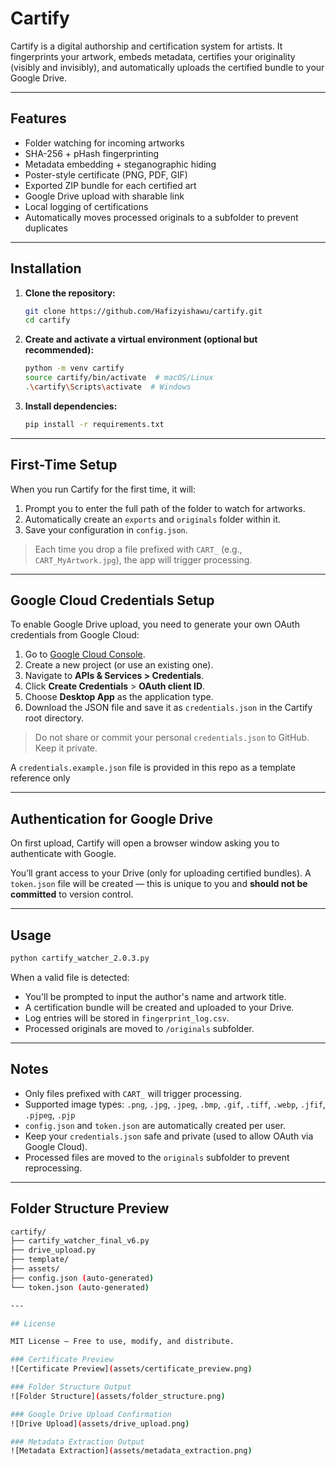 # Cartify

Cartify is a digital authorship and certification system for artists. It fingerprints your artwork, embeds metadata, certifies your originality (visibly and invisibly), and automatically uploads the certified bundle to your Google Drive.

---

## Features

- Folder watching for incoming artworks
- SHA-256 + pHash fingerprinting
- Metadata embedding + steganographic hiding
- Poster-style certificate (PNG, PDF, GIF)
- Exported ZIP bundle for each certified art
- Google Drive upload with sharable link
- Local logging of certifications
- Automatically moves processed originals to a subfolder to prevent duplicates

---

## Installation

1. **Clone the repository:**
   ```bash
   git clone https://github.com/Hafizyishawu/cartify.git
   cd cartify
   ```

2. **Create and activate a virtual environment (optional but recommended):**
   ```bash
   python -m venv cartify
   source cartify/bin/activate  # macOS/Linux
   .\cartify\Scripts\activate  # Windows
   ```

3. **Install dependencies:**
   ```bash
   pip install -r requirements.txt
   ```

---

## First-Time Setup

When you run Cartify for the first time, it will:

1. Prompt you to enter the full path of the folder to watch for artworks.
2. Automatically create an `exports` and `originals` folder within it.
3. Save your configuration in `config.json`.

> Each time you drop a file prefixed with `CART_` (e.g., `CART_MyArtwork.jpg`), the app will trigger processing.


---

## Google Cloud Credentials Setup

To enable Google Drive upload, you need to generate your own OAuth credentials from Google Cloud:

1. Go to [Google Cloud Console](https://console.cloud.google.com/).
2. Create a new project (or use an existing one).
3. Navigate to **APIs & Services > Credentials**.
4. Click **Create Credentials** > **OAuth client ID**.
5. Choose **Desktop App** as the application type.
6. Download the JSON file and save it as `credentials.json` in the Cartify root directory.

> Do not share or commit your personal `credentials.json` to GitHub. Keep it private.

A `credentials.example.json` file is provided in this repo as a template reference only


---

## Authentication for Google Drive

On first upload, Cartify will open a browser window asking you to authenticate with Google.

You’ll grant access to your Drive (only for uploading certified bundles). A `token.json` file will be created — this is unique to you and **should not be committed** to version control.

---

## Usage

```bash
python cartify_watcher_2.0.3.py
```

When a valid file is detected:
- You'll be prompted to input the author's name and artwork title.
- A certification bundle will be created and uploaded to your Drive.
- Log entries will be stored in `fingerprint_log.csv`.
- Processed originals are moved to `/originals` subfolder.

---

## Notes

- Only files prefixed with `CART_` will trigger processing.
- Supported image types: `.png`, `.jpg`, `.jpeg`, `.bmp`, `.gif`, `.tiff`, `.webp`, `.jfif`, `.pjpeg`, `.pjp`
- `config.json` and `token.json` are automatically created per user.
- Keep your `credentials.json` safe and private (used to allow OAuth via Google Cloud).
- Processed files are moved to the `originals` subfolder to prevent reprocessing.

---

## Folder Structure Preview

```bash
cartify/
├── cartify_watcher_final_v6.py
├── drive_upload.py
├── template/
├── assets/
├── config.json (auto-generated)
└── token.json (auto-generated)

---

## License

MIT License — Free to use, modify, and distribute.

### Certificate Preview
![Certificate Preview](assets/certificate_preview.png)

### Folder Structure Output
![Folder Structure](assets/folder_structure.png)

### Google Drive Upload Confirmation
![Drive Upload](assets/drive_upload.png)

### Metadata Extraction Output
![Metadata Extraction](assets/metadata_extraction.png)

